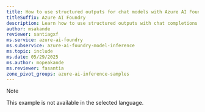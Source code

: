 ```yaml
---
title: How to use structured outputs for chat models with Azure AI Foundry Models
titleSuffix: Azure AI Foundry
description: Learn how to use structured outputs with chat completions with Azure AI Foundry Models
author: msakande
reviewer: santiagxf
ms.service: azure-ai-foundry
ms.subservice: azure-ai-foundry-model-inference
ms.topic: include
ms.date: 05/29/2025
ms.author: mopeakande
ms.reviewer: fasantia
zone_pivot_groups: azure-ai-inference-samples
---
```


> [!NOTE]
> This example is not available in the selected language.
